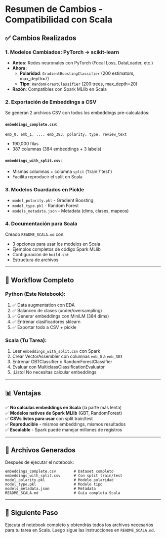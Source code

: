 # Resumen de Cambios - Compatibilidad con Scala

## ✅ Cambios Realizados

### 1. **Modelos Cambiados: PyTorch → scikit-learn**
- **Antes:** Redes neuronales con PyTorch (Focal Loss, DataLoader, etc.)
- **Ahora:** 
  - **Polaridad**: `GradientBoostingClassifier` (200 estimators, max_depth=7)
  - **Tipo**: `RandomForestClassifier` (200 trees, max_depth=20)
- **Razón**: Compatibles con Spark MLlib en Scala

### 2. **Exportación de Embeddings a CSV**
Se generan 2 archivos CSV con todos los embeddings pre-calculados:

#### `embeddings_complete.csv`:
```
emb_0, emb_1, ..., emb_383, polarity, type, review_text
```
- 190,000 filas
- 387 columnas (384 embeddings + 3 labels)

#### `embeddings_with_split.csv`:
- Mismas columnas + columna `split` ('train'/'test')
- Facilita reproducir el split en Scala

### 3. **Modelos Guardados en Pickle**
- `model_polarity.pkl` - Gradient Boosting
- `model_type.pkl` - Random Forest
- `models_metadata.json` - Metadata (dims, clases, mapeos)

### 4. **Documentación para Scala**
Creado `README_SCALA.md` con:
- 3 opciones para usar los modelos en Scala
- Ejemplos completos de código Spark MLlib
- Configuración de `build.sbt`
- Estructura de archivos

---

## 🚀 Workflow Completo

### Python (Este Notebook):
1. ✅ Data augmentation con EDA
2. ✅ Balanceo de clases (under/oversampling)
3. ✅ Generar embeddings con MiniLM (384 dims)
4. ✅ Entrenar clasificadores sklearn
5. ✅ Exportar todo a CSV + pickle

### Scala (Tu Tarea):
1. Leer `embeddings_with_split.csv` con Spark
2. Crear VectorAssembler con columnas `emb_0` a `emb_383`
3. Entrenar GBTClassifier o RandomForestClassifier
4. Evaluar con MulticlassClassificationEvaluator
5. ¡Listo! No necesitas calcular embeddings

---

## 📊 Ventajas

✅ **No calculas embeddings en Scala** (la parte más lenta)  
✅ **Modelos nativos de Spark MLlib** (GBT, RandomForest)  
✅ **CSVs listos para usar** con split train/test  
✅ **Reproducible** - mismos embeddings, mismos resultados  
✅ **Escalable** - Spark puede manejar millones de registros  

---

## 📝 Archivos Generados

Después de ejecutar el notebook:
```
embeddings_complete.csv        # Dataset completo
embeddings_with_split.csv      # Con split train/test
model_polarity.pkl             # Modelo polaridad
model_type.pkl                 # Modelo tipo
models_metadata.json           # Metadata
README_SCALA.md                # Guía completa Scala
```

---

## 🎯 Siguiente Paso

Ejecuta el notebook completo y obtendrás todos los archivos necesarios para tu tarea en Scala. Luego sigue las instrucciones en `README_SCALA.md`.
